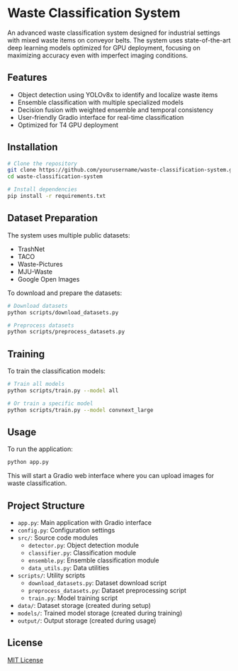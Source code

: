 # Waste Classification System

An advanced waste classification system designed for industrial settings with mixed waste items on conveyor belts. The system uses state-of-the-art deep learning models optimized for GPU deployment, focusing on maximizing accuracy even with imperfect imaging conditions.

## Features

- Object detection using YOLOv8x to identify and localize waste items
- Ensemble classification with multiple specialized models
- Decision fusion with weighted ensemble and temporal consistency
- User-friendly Gradio interface for real-time classification
- Optimized for T4 GPU deployment

## Installation

```bash
# Clone the repository
git clone https://github.com/yourusername/waste-classification-system.git
cd waste-classification-system

# Install dependencies
pip install -r requirements.txt
```

## Dataset Preparation

The system uses multiple public datasets:

- TrashNet
- TACO
- Waste-Pictures
- MJU-Waste
- Google Open Images

To download and prepare the datasets:

```bash
# Download datasets
python scripts/download_datasets.py

# Preprocess datasets
python scripts/preprocess_datasets.py
```

## Training

To train the classification models:

```bash
# Train all models
python scripts/train.py --model all

# Or train a specific model
python scripts/train.py --model convnext_large
```

## Usage

To run the application:

```bash
python app.py
```

This will start a Gradio web interface where you can upload images for waste classification.

## Project Structure

- `app.py`: Main application with Gradio interface
- `config.py`: Configuration settings
- `src/`: Source code modules
  - `detector.py`: Object detection module
  - `classifier.py`: Classification module
  - `ensemble.py`: Ensemble classification module
  - `data_utils.py`: Data utilities
- `scripts/`: Utility scripts
  - `download_datasets.py`: Dataset download script
  - `preprocess_datasets.py`: Dataset preprocessing script
  - `train.py`: Model training script
- `data/`: Dataset storage (created during setup)
- `models/`: Trained model storage (created during training)
- `output/`: Output storage (created during usage)

## License

[MIT License](LICENSE)
